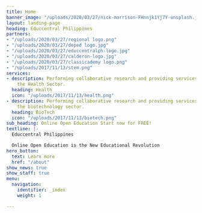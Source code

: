 ```yaml
---
title: Home
banner_image: "/uploads/2020/03/27/nick-morrison-FHnnjk1Yj7Y-unsplash.jpg"
layout: landing-page
heading: Educcentral Philippines
partners:
- "/uploads/2020/03/27/regional logo.png"
- "/uploads/2020/03/27/deped logo.jpg"
- "/uploads/2020/03/27/educcentralph-logo.jpg"
- "/uploads/2020/03/27/calderon-logo.jpg"
- "/uploads/2020/03/27/classicademy logo.png"
- "/uploads/2017/11/13/stem.png"
services:
- description: Performing collaborative research and providing services to support
    the Health Sector.
  heading: Health
  icon: "/uploads/2017/11/13/health.png"
- description: Performing collaborative research and providing services to support
    the biotechnology sector.
  heading: BioTech
  icon: "/uploads/2017/11/13/biotech.png"
sub_heading: Online Open Education Start now for FREE!
textline: |-
  Educcentral Philippines

  Online Open Education is the New Educational Revolution
hero_button:
  text: Learn more
  href: "/about"
show_news: true
show_staff: true
menu:
  navigation:
    identifier: _index
    weight: 1

---
```

